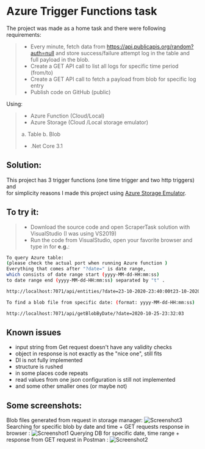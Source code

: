 # Azure Trigger Functions task

The project was made as a home task and there were following requirements: 
>- Every minute, fetch data from https://api.publicapis.org/random?auth=null and store success/failure attempt log in the table and full payload in the blob.
>- Create a GET API call to list all logs for specific time period (from/to)
>- Create a GET API call to fetch a payload from blob for specific log entry
>- Publish code on GitHub (public)

Using: 
>- Azure Function (Cloud/Local)
>- Azure Storage (Cloud /Local storage emulator)
>
>a. Table
>b. Blob
>- .Net Core 3.1

## Solution:
This project has 3 trigger functions (one time trigger and two http triggers) and  
for simplicity reasons I made this project using [Azure Storage Emulator](https://docs.microsoft.com/en-us/azure/storage/common/storage-use-emulator).

## To try it: 
>- Download the source code and open ScraperTask solution with VisualStudio (I was using VS2019) 
>- Run the code from VisualStudio, open your favorite browser and type in for __e.g.__:

```bash
To query Azure table:
(please check the actual port when running Azure function )
Everything that comes after "?date=" is date range, 
which consists of date range start (yyyy-MM-dd-HH:mm:ss) 
to date range end (yyyy-MM-dd-HH:mm:ss) separated by "t" .

http://localhost:7071/api/entities/?date=23-10-2020-23:40:00t23-10-2020-23:41:00
```
```bash
To find a blob file from specific date: (format: yyyy-MM-dd-HH:mm:ss)

http://localhost:7071/api/getBlobByDate/?date=2020-10-25-23:32:03
```

## Known issues
- input string from Get request doesn't have any validity checks
- object in response is not exactly as the "nice one", still fits
- DI is not fully implemented 
- structure is rushed
- in some places code repeats
- read values from one json configuration is still not implemented
- and some other smaller ones (or maybe not)

## Some screenshots:
Blob files generated from request in storage manager:
![Screenshot3](https://user-images.githubusercontent.com/7956231/97122632-fe2a0300-172f-11eb-944b-0e76faca0443.jpg)
Searching for specific blob by date and time + GET requests response in browser :
![Screenshot1](https://user-images.githubusercontent.com/7956231/97122634-ff5b3000-172f-11eb-8d4d-d61180d32df9.jpg)
Querying DB for specific date, time range + response from GET request in Postman :
![Screenshot2](https://user-images.githubusercontent.com/7956231/97122635-ff5b3000-172f-11eb-8650-8ac5c27b7bf8.jpg)
